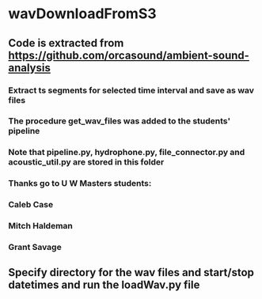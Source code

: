 # wavDownloadFromS3


##    Code is extracted from https://github.com/orcasound/ambient-sound-analysis
###    Extract ts segments for selected time interval and save as wav files
###    The procedure get_wav_files was added to the students' pipeline
###        Note that pipeline.py, hydrophone.py, file_connector.py and acoustic_util.py are stored in this folder
###    Thanks go to U W Masters students:  
###        Caleb Case
###        Mitch Haldeman
###        Grant Savage
##    Specify directory for the wav files and start/stop datetimes and run the loadWav.py file
